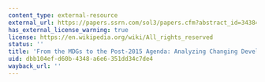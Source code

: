 ```yaml
---
content_type: external-resource
external_url: https://papers.ssrn.com/sol3/papers.cfm?abstract_id=3438437
has_external_license_warning: true
license: https://en.wikipedia.org/wiki/All_rights_reserved
status: ''
title: 'From the MDGs to the Post-2015 Agenda: Analyzing Changing Development Priorities'
uid: dbb104ef-d60b-4348-a6e6-351dd34c7de4
wayback_url: ''
---
```


